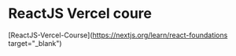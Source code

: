 # ReactJS Vercel coure

[ReactJS-Vercel-Course](https://nextjs.org/learn/react-foundations target="_blank")
